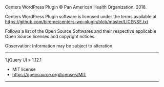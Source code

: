 Centers WordPress Plugin © Pan American Health Organization, 2018.

Centers WordPress Plugin software is licensed under the terms available at https://github.com/bireme/centers-wp-plugin/blob/master/LICENSE.txt

Follows a list of the Open Source Softwares and their respective applicable Open Source licenses and copyright notices.

Observation: Information may be subject to alteration.

***
1.jQuery UI » 1.12.1

* MIT license
* https://opensource.org/licenses/MIT
***
